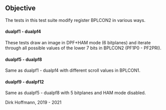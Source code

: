 ## Objective

The tests in this test suite modify register BPLCON2 in various ways.

#### dualpf1 - dualpf4

These tests draw an image in DPF+HAM mode (6 bitplanes) and iterate through all possible values of the lower 7 bits in BPLCON2 (PF1P0 - PF2PRI). 

#### dualpf5 - dualpf8

Same as dualpf1 - dualpf4 with different scroll values in BPLCON1.

#### dualpf9 - dualpf12

Same as dualpf5 - dualpf8 with 5 bitplanes and HAM mode disabled. 


Dirk Hoffmann, 2019 - 2021
